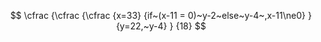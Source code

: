 
$$
\cfrac
	{\cfrac
		{\cfrac
			{x=33}
			{if~(x-11 = 0)~y-2~else~y-4~,x-11\ne0}
		}
		{y=22,~y-4}
	}
	{18}
$$

